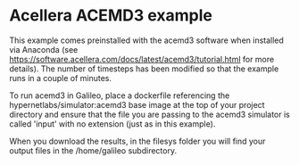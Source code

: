 # Acellera ACEMD3 example
This example comes preinstalled with the acemd3 software when installed via Anaconda (see https://software.acellera.com/docs/latest/acemd3/tutorial.html for more details). The number of timesteps has been modified so that the example runs in a couple of minutes. 

To run acemd3 in Galileo, place a dockerfile referencing the hypernetlabs/simulator:acemd3 base image at the top of your project directory  and ensure that the file you are passing to the acemd3 simulator is called 'input' with no extension (just as in this example).

When you download the results, in the filesys folder you will find your output files in the /home/galileo subdirectory. 
